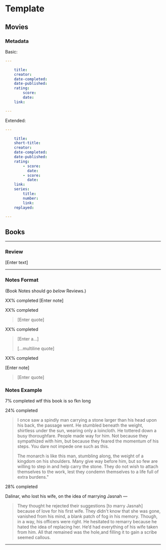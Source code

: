 # Template


## Movies
### Metadata

Basic: 
```yaml
---

    title:
    creator:
    date-completed:
    date-published:
    rating:
        score:
        date:
    link:

---
```

Extended:
```yaml
---

    title:
    short-title:
    creator:
    date-completed:
    date-published:
    rating:
        - score:
          date:
        - score:
          date:
    link:
    series:
        title:
        number:
        link:
    replayed:

---
```






## Books
---

### Review

[Enter text]

---

### Notes Format

(Book Notes should go *below* Reviews.)

<time datetime="YYYY-DD-MM"> XX% completed </time> [Enter note]

<time datetime="YYYY-DD-MM"> XX% completed </time>

> [Enter quote]

<time datetime="YYYY-DD-MM"> XX% completed </time>

> [Enter a...]
> 
> [...multiline quote]

<time datetime="YYYY-DD-MM"> XX% completed </time>

[Enter note]

> [Enter quote]


### Notes Example

<time datetime="2017-06-11">7% completed</time> wtf this book is so fkn long

<time datetime="">24% completed</time>

> I once saw a spindly man carrying a stone larger than his head upon his back, the passage went. He stumbled beneath the weight, shirtless under the sun, wearing only a loincloth. He tottered down a busy thoroughfare. People made way for him. Not because they sympathized with him, but because they feared the momentum of his steps. You dare not impede one such as this.
> 
> The monarch is like this man, stumbling along, the weight of a kingdom on his shoulders. Many give way before him, but so few are willing to step in and help carry the stone. They do not wish to attach themselves to the work, lest they condemn themselves to a life full of extra burdens."

<time datetime="">28% completed</time>

Dalinar, who lost his wife, on the idea of marrying Jasnah &mdash;

> They thought he rejected their suggestions [to marry Jasnah] because of love for his first wife. They didn't know that she was gone, vanished from his mind, a blank patch of fog in his memory. Though, in a way, his officers were right. He hesitated to remarry because he hated the idea of replacing her.  He’d had everything of his wife taken from him. All that remained was the hole,and filling it to gain a scribe seemed callous.

---